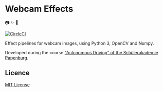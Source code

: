 # Webcam Effects

:camera: :sparkles: :eyes:

[![CircleCI](https://circleci.com/gh/jstriebel/webcam-effects.svg?style=svg)](https://circleci.com/gh/jstriebel/webcam-effects)

Effect pipelines for webcam images, using Python 3, OpenCV and Numpy.

Developed during the course ["Autonomous Driving" of the Schülerakademie Papenburg](https://jgw-ev.de/schuelerakademie/schulerakademie-papenburg-ii-2017/).

## Licence

[MIT License](LICENSE)
